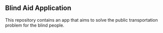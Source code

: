 ## Blind Aid Application
This repository contains an app that aims to solve the public transportation problem for the blind people. 
